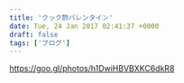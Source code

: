 ```yaml
---
title: 'クック酢バレンタイン'
date: Tue, 24 Jan 2017 02:41:37 +0000
draft: false
tags: ['ブログ']
---
```


https://goo.gl/photos/h1DwiHBVBXKC6dkR8